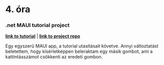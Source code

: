 # 4. óra

### .net MAUI tutorial project

**[link to tutorial](https://learn.microsoft.com/en-us/dotnet/maui/get-started/first-app?pivots=devices-windows&tabs=vswin)**
|
**[link to project repo](https://github.com/Etereke/MauiApp1)**

Egy egyszerű MAUI app, a tutorial utasításait követve. Annyi változtatást beletettem, hogy kísérletképpen beleraktam egy másik gombot, ami a kattintásszámot csökkenti az eredeti gombon.

